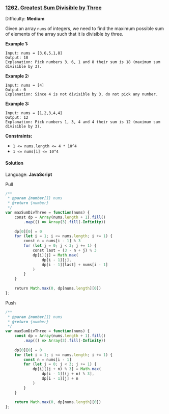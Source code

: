 ### [1262\. Greatest Sum Divisible by Three](https://leetcode.com/problems/greatest-sum-divisible-by-three/)

Difficulty: **Medium**


Given an array `nums` of integers, we need to find the maximum possible sum of elements of the array such that it is divisible by three.

**Example 1:**

```
Input: nums = [3,6,5,1,8]
Output: 18
Explanation: Pick numbers 3, 6, 1 and 8 their sum is 18 (maximum sum divisible by 3).
```

**Example 2:**

```
Input: nums = [4]
Output: 0
Explanation: Since 4 is not divisible by 3, do not pick any number.
```

**Example 3:**

```
Input: nums = [1,2,3,4,4]
Output: 12
Explanation: Pick numbers 1, 3, 4 and 4 their sum is 12 (maximum sum divisible by 3).
```

**Constraints:**

*   `1 <= nums.length <= 4 * 10^4`
*   `1 <= nums[i] <= 10^4`


#### Solution

Language: **JavaScript**

Pull
```javascript
/**
 * @param {number[]} nums
 * @return {number}
 */
var maxSumDivThree = function(nums) {
    const dp = Array(nums.length + 1).fill()
        .map(() => Array(3).fill(-Infinity))
    
    dp[0][0] = 0
    for (let i = 1; i <= nums.length; i += 1) {
        const n = nums[i - 1] % 3
        for (let j = 0; j < 3; j += 1) {
            const last = (3 - n + j) % 3
            dp[i][j] = Math.max(
                dp[i - 1][j],
                dp[i - 1][last] + nums[i - 1]
            )
        }
    }
    
    return Math.max(0, dp[nums.length][0])
};
```

Push
```javascript
/**
 * @param {number[]} nums
 * @return {number}
 */
var maxSumDivThree = function(nums) {
    const dp = Array(nums.length + 1).fill()
        .map(() => Array(3).fill(-Infinity))
    
    dp[0][0] = 0
    for (let i = 1; i <= nums.length; i += 1) {
        const n = nums[i - 1]
        for (let j = 0; j < 3; j += 1) {
            dp[i][(j + n) % 3] = Math.max(
                dp[i - 1][(j + n) % 3],
                dp[i - 1][j] + n
            )
        }
    }
    
    return Math.max(0, dp[nums.length][0])
};
```